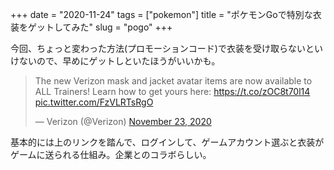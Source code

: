 +++
date = "2020-11-24"
tags = ["pokemon"]
title = "ポケモンGoで特別な衣装をゲットしてみた"
slug = "pogo"
+++

今回、ちょっと変わった方法(プロモーションコード)で衣装を受け取らないといけないので、早めにゲットしといたほうがいいかも。

<blockquote class="twitter-tweet"><p lang="en" dir="ltr">The new Verizon mask and jacket avatar items are now available to ALL Trainers! Learn how to get yours here: <a href="https://t.co/zOC8t70l14">https://t.co/zOC8t70l14</a> <a href="https://t.co/FzVLRTsRgO">pic.twitter.com/FzVLRTsRgO</a></p>&mdash; Verizon (@Verizon) <a href="https://twitter.com/Verizon/status/1330889279179001856?ref_src=twsrc%5Etfw">November 23, 2020</a></blockquote> <script async src="https://platform.twitter.com/widgets.js" charset="utf-8"></script>

基本的には上のリンクを踏んで、ログインして、ゲームアカウント選ぶと衣装がゲームに送られる仕組み。企業とのコラボらしい。

